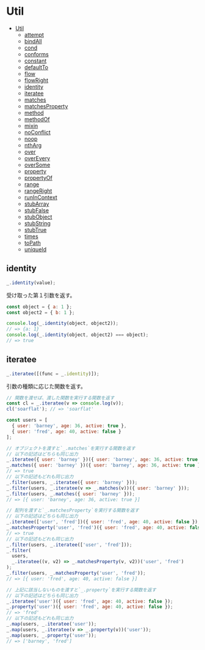 # Util

- [Util](#Util)
  - [attempt](#attempt)
  - [bindAll](#bindAll)
  - [cond](#cond)
  - [conforms](#conforms)
  - [constant](#constant)
  - [defaultTo](#defaultTo)
  - [flow](#flow)
  - [flowRight](#flowRight)
  - [identity](#identity)
  - [iteratee](#iteratee)
  - [matches](#matches)
  - [matchesProperty](#matchesProperty)
  - [method](#method)
  - [methodOf](#methodOf)
  - [mixin](#mixin)
  - [noConflict](#noConflict)
  - [noop](#noop)
  - [nthArg](#nthArg)
  - [over](#over)
  - [overEvery](#overEvery)
  - [overSome](#overSome)
  - [property](#property)
  - [propertyOf](#propertyOf)
  - [range](#range)
  - [rangeRight](#rangeRight)
  - [runInContext](#runInContext)
  - [stubArray](#stubArray)
  - [stubFalse](#stubFalse)
  - [stubObject](#stubObject)
  - [stubString](#stubString)
  - [stubTrue](#stubTrue)
  - [times](#times)
  - [toPath](#toPath)
  - [uniqueId](#uniqueId)

## identity

```js
_.identity(value);
```

受け取った第１引数を返す。

```js
const object = { a: 1 };
const object2 = { b: 1 };

console.log(_.identity(object, object2));
// => {a: 1}
console.log(_.identity(object, object2) === object);
// => true
```

## iteratee

```js
_.iteratee([(func = _.identity)]);
```

引数の種類に応じた関数を返す。

```js
// 関数を渡せば、渡した関数を実行する関数を返す
const cl = _.iteratee(v => console.log(v));
cl('soarflat'); // => 'soarflat'

const users = [
  { user: 'barney', age: 36, active: true },
  { user: 'fred', age: 40, active: false }
];

// オブジェクトを渡すと`_.matches`を実行する関数を返す
// 以下の記述はどちらも同じ出力
_.iteratee({ user: 'barney' })({ user: 'barney', age: 36, active: true });
_.matches({ user: 'barney' })({ user: 'barney', age: 36, active: true });
// => true
// 以下の記述もどれも同じ出力
_.filter(users, _.iteratee({ user: 'barney' }));
_.filter(users, _.iteratee(v => _.matches(v))({ user: 'barney' }));
_.filter(users, _.matches({ user: 'barney' }));
// => [{ user: 'barney', age: 36, active: true }]

// 配列を渡すと`_.matchesProperty`を実行する関数を返す
// 以下の記述はどちらも同じ出力
_.iteratee(['user', 'fred'])({ user: 'fred', age: 40, active: false });
_.matchesProperty('user', 'fred')({ user: 'fred', age: 40, active: false });
// => true
// 以下の記述もどれも同じ出力
_.filter(users, _.iteratee(['user', 'fred']));
_.filter(
  users,
  _.iteratee((v, v2) => _.matchesProperty(v, v2))('user', 'fred')
);
_.filter(users, _.matchesProperty('user', 'fred'));
// => [{ user: 'fred', age: 40, active: false }]

// 上記に該当しないものを渡すと`_.property`を実行する関数を返す
// 以下の記述はどちらも同じ出力
_.iteratee('user')({ user: 'fred', age: 40, active: false });
_.property('user')({ user: 'fred', age: 40, active: false });
// => 'fred'
// 以下の記述もどれも同じ出力
_.map(users, _.iteratee('user'));
_.map(users, _.iteratee(v => _.property(v))('user'));
_.map(users, _.property('user'));
// => ['barney', 'fred']
```
